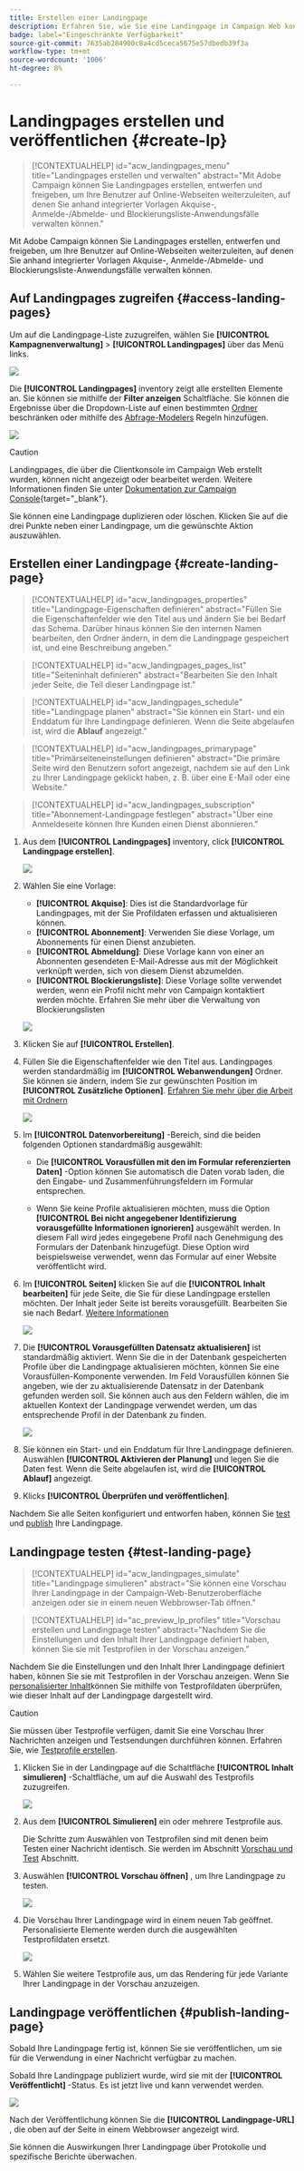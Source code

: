```yaml
---
title: Erstellen einer Landingpage
description: Erfahren Sie, wie Sie eine Landingpage im Campaign Web konfigurieren und veröffentlichen
badge: label="Eingeschränkte Verfügbarkeit"
source-git-commit: 7635ab284900c8a4cd5ceca5675e57dbedb39f3a
workflow-type: tm+mt
source-wordcount: '1006'
ht-degree: 8%

---
```


# Landingpages erstellen und veröffentlichen {#create-lp}

>[!CONTEXTUALHELP]
>id="acw_landingpages_menu"
>title="Landingpages erstellen und verwalten"
>abstract="Mit Adobe Campaign können Sie Landingpages erstellen, entwerfen und freigeben, um Ihre Benutzer auf Online-Webseiten weiterzuleiten, auf denen Sie anhand integrierter Vorlagen Akquise-, Anmelde-/Abmelde- und Blockierungsliste-Anwendungsfälle verwalten können."

Mit Adobe Campaign können Sie Landingpages erstellen, entwerfen und freigeben, um Ihre Benutzer auf Online-Webseiten weiterzuleiten, auf denen Sie anhand integrierter Vorlagen Akquise-, Anmelde-/Abmelde- und Blockierungsliste-Anwendungsfälle verwalten können.

## Auf Landingpages zugreifen {#access-landing-pages}

Um auf die Landingpage-Liste zuzugreifen, wählen Sie **[!UICONTROL Kampagnenverwaltung]** > **[!UICONTROL Landingpages]** über das Menü links.

![](assets/lp-inventory.png)

Die **[!UICONTROL Landingpages]** inventory zeigt alle erstellten Elemente an. Sie können sie mithilfe der **Filter anzeigen** Schaltfläche. Sie können die Ergebnisse über die Dropdown-Liste auf einen bestimmten [Ordner](../get-started/permissions.md#folders) beschränken oder mithilfe des [Abfrage-Modelers](../query/query-modeler-overview.md) Regeln hinzufügen.

![](assets/lp-inventory-filter.png)

<!--From this list, you can access the [landing page Live report](../reports/lp-report-live.md) or [landing page Global report](../reports/lp-report-global.md) for published items.-->

>[!CAUTION]
>
>Landingpages, die über die Clientkonsole im Campaign Web erstellt wurden, können nicht angezeigt oder bearbeitet werden. Weitere Informationen finden Sie unter [Dokumentation zur Campaign Console](https://experienceleague.adobe.com/docs/campaign/campaign-v8/content/webapps.html){target="_blank"}.

<!--If you unpublish a landing page which is referenced in a message, the link to the landing page will be broken and an error page will be displayed. You cannot delete a published landing page. To delete it, you must first unpublish it.-->

Sie können eine Landingpage duplizieren oder löschen. Klicken Sie auf die drei Punkte neben einer Landingpage, um die gewünschte Aktion auszuwählen.

## Erstellen einer Landingpage {#create-landing-page}

>[!CONTEXTUALHELP]
>id="acw_landingpages_properties"
>title="Landingpage-Eigenschaften definieren"
>abstract="Füllen Sie die Eigenschaftenfelder wie den Titel aus und ändern Sie bei Bedarf das Schema. Darüber hinaus können Sie den internen Namen bearbeiten, den Ordner ändern, in dem die Landingpage gespeichert ist, und eine Beschreibung angeben."

>[!CONTEXTUALHELP]
>id="acw_landingpages_pages_list"
>title="Seiteninhalt definieren"
>abstract="Bearbeiten Sie den Inhalt jeder Seite, die Teil dieser Landingpage ist."

>[!CONTEXTUALHELP]
>id="acw_landingpages_schedule"
>title="Landingpage planen"
>abstract="Sie können ein Start- und ein Enddatum für Ihre Landingpage definieren. Wenn die Seite abgelaufen ist, wird die **Ablauf** angezeigt."


>[!CONTEXTUALHELP]
>id="acw_landingpages_primarypage"
>title="Primärseiteneinstellungen definieren"
>abstract="Die primäre Seite wird den Benutzern sofort angezeigt, nachdem sie auf den Link zu Ihrer Landingpage geklickt haben, z. B. über eine E-Mail oder eine Website."

>[!CONTEXTUALHELP]
>id="acw_landingpages_subscription"
>title="Abonnement-Landingpage festlegen"
>abstract="Über eine Anmeldeseite können Ihre Kunden einen Dienst abonnieren."

<!--The main steps to create landing pages are as follows:

![](assets/lp-creation-process.png)-->

1. Aus dem **[!UICONTROL Landingpages]** inventory, click **[!UICONTROL Landingpage erstellen]**.

   ![](assets/lp-create-button.png)

1. Wählen Sie eine Vorlage:
   * **[!UICONTROL Akquise]**: Dies ist die Standardvorlage für Landingpages, mit der Sie Profildaten erfassen und aktualisieren können.
   * **[!UICONTROL Abonnement]**: Verwenden Sie diese Vorlage, um Abonnements für einen Dienst anzubieten.
   * **[!UICONTROL Abmeldung]**: Diese Vorlage kann von einer an Abonnenten gesendeten E-Mail-Adresse aus mit der Möglichkeit verknüpft werden, sich von diesem Dienst abzumelden.
   * **[!UICONTROL Blockierungsliste]**: Diese Vorlage sollte verwendet werden, wenn ein Profil nicht mehr von Campaign kontaktiert werden möchte. Erfahren Sie mehr über die Verwaltung von Blockierungslisten

   ![](assets/lp-templates.png)

1. Klicken Sie auf **[!UICONTROL Erstellen]**.

1. Füllen Sie die Eigenschaftenfelder wie den Titel aus. Landingpages werden standardmäßig im **[!UICONTROL Webanwendungen]** Ordner. Sie können sie ändern, indem Sie zur gewünschten Position im **[!UICONTROL Zusätzliche Optionen]**. [Erfahren Sie mehr über die Arbeit mit Ordnern](../get-started/permissions.md#folders)

   ![](assets/lp-properties.png)

1. Im **[!UICONTROL Datenvorbereitung]** -Bereich, sind die beiden folgenden Optionen standardmäßig ausgewählt:

   * Die **[!UICONTROL Vorausfüllen mit den im Formular referenzierten Daten]** -Option können Sie automatisch die Daten vorab laden, die den Eingabe- und Zusammenführungsfeldern im Formular entsprechen.

   * Wenn Sie keine Profile aktualisieren möchten, muss die Option **[!UICONTROL Bei nicht angegebener Identifizierung vorausgefüllte Informationen ignorieren]** ausgewählt werden. In diesem Fall wird jedes eingegebene Profil nach Genehmigung des Formulars der Datenbank hinzugefügt. Diese Option wird beispielsweise verwendet, wenn das Formular auf einer Website veröffentlicht wird.

1. Im **[!UICONTROL Seiten]** klicken Sie auf die **[!UICONTROL Inhalt bearbeiten]** für jede Seite, die Sie für diese Landingpage erstellen möchten. Der Inhalt jeder Seite ist bereits vorausgefüllt. Bearbeiten Sie sie nach Bedarf. [Weitere Informationen](lp-content.md)

   ![](assets/lp-pages.png)

1. Die **[!UICONTROL Vorausgefüllten Datensatz aktualisieren]** ist standardmäßig aktiviert. Wenn Sie die in der Datenbank gespeicherten Profile über die Landingpage aktualisieren möchten, können Sie eine Vorausfüllen-Komponente verwenden. Im Feld Vorausfüllen können Sie angeben, wie der zu aktualisierende Datensatz in der Datenbank gefunden werden soll. Sie können auch aus den Feldern wählen, die im aktuellen Kontext der Landingpage verwendet werden, um das entsprechende Profil in der Datenbank zu finden.

   ![](assets/lp-storage-schedule.png)

1. Sie können ein Start- und ein Enddatum für Ihre Landingpage definieren. Auswählen **[!UICONTROL Aktivieren der Planung]** und legen Sie die Daten fest. Wenn die Seite abgelaufen ist, wird die **[!UICONTROL Ablauf]** angezeigt.

1. Klicks **[!UICONTROL Überprüfen und veröffentlichen]**.

Nachdem Sie alle Seiten konfiguriert und entworfen haben, können Sie [test](#test-landing-page) und [publish](#publish-landing-page) Ihre Landingpage.

## Landingpage testen {#test-landing-page}

>[!CONTEXTUALHELP]
>id="acw_landingpages_simulate"
>title="Landingpage simulieren"
>abstract="Sie können eine Vorschau Ihrer Landingpage in der Campaign-Web-Benutzeroberfläche anzeigen oder sie in einem neuen Webbrowser-Tab öffnen."

>[!CONTEXTUALHELP]
>id="ac_preview_lp_profiles"
>title="Vorschau erstellen und Landingpage testen"
>abstract="Nachdem Sie die Einstellungen und den Inhalt Ihrer Landingpage definiert haben, können Sie sie mit Testprofilen in der Vorschau anzeigen."

Nachdem Sie die Einstellungen und den Inhalt Ihrer Landingpage definiert haben, können Sie sie mit Testprofilen in der Vorschau anzeigen. Wenn Sie [personalisierter Inhalt](../personalization/gs-personalization.md)können Sie mithilfe von Testprofildaten überprüfen, wie dieser Inhalt auf der Landingpage dargestellt wird.

>[!CAUTION]
>
>Sie müssen über Testprofile verfügen, damit Sie eine Vorschau Ihrer Nachrichten anzeigen und Testsendungen durchführen können. Erfahren Sie, wie [Testprofile erstellen](../audience/test-profiles.md).

1. Klicken Sie in der Landingpage auf die Schaltfläche **[!UICONTROL Inhalt simulieren]** -Schaltfläche, um auf die Auswahl des Testprofils zuzugreifen.

   ![](assets/lp-simulate-content.png)

1. Aus dem **[!UICONTROL Simulieren]** ein oder mehrere Testprofile aus.

   Die Schritte zum Auswählen von Testprofilen sind mit denen beim Testen einer Nachricht identisch. Sie werden im Abschnitt [Vorschau und Test](../preview-test/preview-test.md) Abschnitt.

1. Auswählen **[!UICONTROL Vorschau öffnen]** , um Ihre Landingpage zu testen.

   ![](assets/lp-open-preview.png)

1. Die Vorschau Ihrer Landingpage wird in einem neuen Tab geöffnet. Personalisierte Elemente werden durch die ausgewählten Testprofildaten ersetzt.

   ![](assets/lp-preview.png)

1. Wählen Sie weitere Testprofile aus, um das Rendering für jede Variante Ihrer Landingpage in der Vorschau anzuzeigen.

<!--Can you preview Confirmation/Error/Expiration pages?-->

## Landingpage veröffentlichen {#publish-landing-page}

Sobald Ihre Landingpage fertig ist, können Sie sie veröffentlichen, um sie für die Verwendung in einer Nachricht verfügbar zu machen.

Sobald Ihre Landingpage publiziert wurde, wird sie mit der **[!UICONTROL Veröffentlicht]** -Status. Es ist jetzt live und kann verwendet werden.

![](assets/lp-published.png)

Nach der Veröffentlichung können Sie die **[!UICONTROL Landingpage-URL]** , die oben auf der Seite in einem Webbrowser angezeigt wird.

Sie können die Auswirkungen Ihrer Landingpage über Protokolle und spezifische Berichte überwachen.
